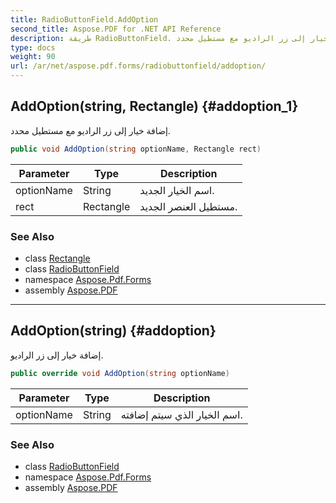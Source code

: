 ```yaml
---
title: RadioButtonField.AddOption
second_title: Aspose.PDF for .NET API Reference
description: طريقة RadioButtonField. إضافة خيار إلى زر الراديو مع مستطيل محدد
type: docs
weight: 90
url: /ar/net/aspose.pdf.forms/radiobuttonfield/addoption/
---
```

## AddOption(string, Rectangle) {#addoption_1}

إضافة خيار إلى زر الراديو مع مستطيل محدد.

```csharp
public void AddOption(string optionName, Rectangle rect)
```

| Parameter | Type | Description |
| --- | --- | --- |
| optionName | String | اسم الخيار الجديد. |
| rect | Rectangle | مستطيل العنصر الجديد. |

### See Also

* class [Rectangle](../../../aspose.pdf/rectangle/)
* class [RadioButtonField](../)
* namespace [Aspose.Pdf.Forms](../../../aspose.pdf.forms/)
* assembly [Aspose.PDF](../../../)

---

## AddOption(string) {#addoption}

إضافة خيار إلى زر الراديو.

```csharp
public override void AddOption(string optionName)
```

| Parameter | Type | Description |
| --- | --- | --- |
| optionName | String | اسم الخيار الذي سيتم إضافته. |

### See Also

* class [RadioButtonField](../)
* namespace [Aspose.Pdf.Forms](../../../aspose.pdf.forms/)
* assembly [Aspose.PDF](../../../)